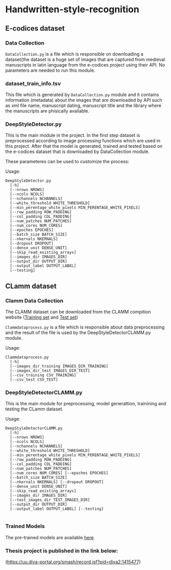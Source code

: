 # Handwritten-style-recognition

## E-codices dataset
### Data Collection
`DataCollection.py` is a file which is responsible on downloading a dataset(the dataset is a huge set of  images that are captured from medieval manuscripts in latin language from the e-codices project using their API. No parameters are needed to run this module.

### dataset_train_info.tsv
This file which is generated by `DataCollection.py` module and it contains information (metadata) about the images that are downloaded by API such as xml file name, manuscript dating, manuscript title and the library  where the manuscripts are phisically available.

### DeepStyleDetector.py
This is the main module in the project. In the first step dataset is preprocessed according to image processing functions which are used in this project. After that the model is generated, trained and tested based on the e-codices dataset that is downloaded by DataCollection module.



These parameteres can be used to customize the process:


Usage: 
```
DeepStyleDetector.py 
  [-h]
  [--nrows NROWS]
  [--ncols NCOLS]
  [--nchannels NCHANNELS]
  [--white_threshold WHITE_THRESHOLD]
  [--min_perentage_white_pixels MIN_PERENTAGE_WHITE_PIXELS]
  [--row_padding ROW_PADDING]
  [--col_padding COL_PADDING]
  [--num_patches NUM_PATCHES]
  [--num_cores NUM_CORES]
  [--epoches EPOCHES]
  [--batch_size BATCH_SIZE]
  [--nkernals NKERNALS]
  [--dropout DROPOUT]
  [--dense_unit DENSE_UNIT]
  [--skip_read_existing_arrays]
  [--images_dir IMAGES_DIR]
  [--output_dir OUTPUT_DIR]
  [--output_label OUTPUT_LABEL] 
  [--testing]
```

## CLamm dataset

### Clamm Data Collection
The CLAMM dataset can be downloaded from the CLAMM compition website ([Training set](https://clamm.irht.cnrs.fr/wp-content/uploads/ICDAR2017_CLaMM_Training.zip) and [Test set](https://clamm.irht.cnrs.fr/wp-content/uploads/ICDAR2017_CLaMM_task1_task3.zip))

`Clammdataprocess.py` is a file which is responsible about data preprocessing and the result of the file is used by the DeepStyleDetectorCLAMM.py module.

Usage: 

```
Clammdataprocess.py
  [-h]
  [--images_dir_training IMAGES_DIR_TRAINING]
  [--images_dir_test IMAGES_DIR_TEST]
  [--csv_training CSV_TRAINING]
  [--csv_test CSV_TEST]
```

### DeepStyleDetectorCLAMM.py
This is the main module for preprocessing, model generattion, trainining and testing the CLamm dataset.

Usage:
```
DeepStyleDetectorCLAMM.py 
  [-h] 
  [--nrows NROWS]
  [--ncols NCOLS]
  [--nchannels NCHANNELS]
  [--white_threshold WHITE_THRESHOLD]
  [--min_perentage_white_pixels MIN_PERENTAGE_WHITE_PIXELS]
  [--row_padding ROW_PADDING]
  [--col_padding COL_PADDING]
  [--num_patches NUM_PATCHES]
  [--num_cores NUM_CORES] [--epoches EPOCHES]
  [--batch_size BATCH_SIZE]
  [--nkernals NKERNALS] [--dropout DROPOUT]
  [--dense_unit DENSE_UNIT]
  [--skip_read_existing_arrays]
  [--images_dir IMAGES_DIR]
  [--test_images_dir TEST_IMAGES_DIR]
  [--output_dir OUTPUT_DIR]
  [--output_label OUTPUT_LABEL] [--testing]
                                 

```

### Trained Models
The pre-trained models are available [here](https://drive.google.com/drive/folders/1foLYb2733MuIYYrhT76Fw4aGsvHdogXV?usp=sharing).

### Thesis project is published in the link below:
(https://uu.diva-portal.org/smash/record.jsf?pid=diva2:1415477)
